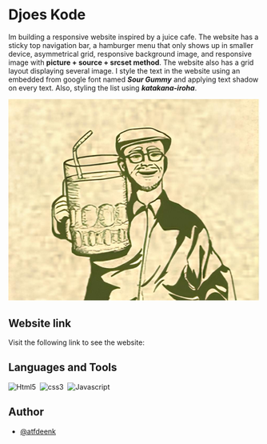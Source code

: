 # Djoes Kode

Im building a responsive website inspired by a juice cafe.
The website has a sticky top navigation bar, a hamburger menu that only shows up in smaller device, asymmetrical grid, responsive background image, and responsive image with **picture + source + srcset method**. The website also has a grid layout displaying several image. I style the text in the website using an embedded from google font named **_Sour Gummy_** and applying text shadow on every text. Also, styling the list using **_katakana-iroha_**.

![bmw](/assets/logo/djoes%20kode%20logo.png 'djoes kode')

## Website link

Visit the following link to see the website:

## Languages and Tools

<div>
    <img src="https://cdn.jsdelivr.net/npm/devicon-2.2@2.2.0/icons/html5/html5-original.svg" title="Html5" alt="Html5" width="40" height="40"/>&nbsp;
    <img src="https://cdn.jsdelivr.net/npm/devicon-2.2@2.2.0/icons/css3/css3-original.svg" title="css3" alt="css3" width="40" height="40"/>&nbsp;
     <img src="https://cdn.jsdelivr.net/gh/devicons/devicon/icons/javascript/javascript-original.svg" title="Javascript" alt="Javascript" width="40" height="40"/>&nbsp;
</div>

## Author

- [@atfdeenk](https://www.github.com/atfdeenk)
